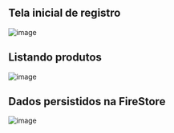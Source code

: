 ## Tela inicial de registro

![image](https://github.com/user-attachments/assets/9ddcafc7-975b-429d-9428-1750c1c04fcf)


## Listando produtos

![image](https://github.com/user-attachments/assets/3be45c67-df31-40d7-9321-a20c441df947)


## Dados persistidos na FireStore

![image](https://github.com/user-attachments/assets/ef398a78-ce93-4545-8cd3-2af25b2b90cf)
